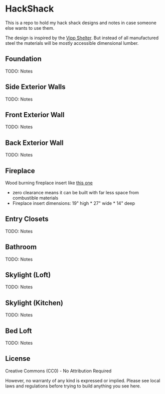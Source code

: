 # HackShack

This is a repo to hold my hack shack designs and notes in case someone else wants to use them.

The design is inspired by the [Vipp Shelter](https://www.vipp.com/en/shelter/the-vipp-shelter/the-vipp-shelter/). But instead of all manufactured steel the materials will be mostly accessible dimensional lumber.

## Foundation

TODO: Notes

## Side Exterior Walls

TODO: Notes

## Front Exterior Wall

TODO: Notes

## Back Exterior Wall

TODO: Notes

## Fireplace

Wood burning fireplace insert like [this one](http://www.lopistoves.com/product-detail.aspx?model=420#inst-tab)

- zero clearance means it can be built with far less space from combustible materials
- Fireplace insert dimensions: 19" high * 27" wide * 14" deep

## Entry Closets

TODO: Notes

## Bathroom

TODO: Notes

## Skylight (Loft)

TODO: Notes

## Skylight (Kitchen)

TODO: Notes

## Bed Loft

TODO: Notes

## License

Creative Commons (CC0) - No Attribution Required

However, no warranty of any kind is expressed or implied. Please see local laws and regulations before trying to build anything you see here.
